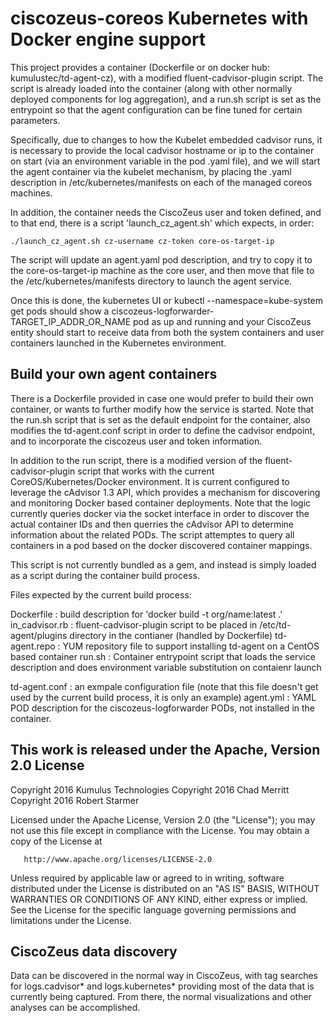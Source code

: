 # ciscozeus-coreos Kubernetes with Docker engine support

This project provides a container (Dockerfile or on docker hub: kumulustec/td-agent-cz),
with a modified fluent-cadvisor-plugin script.  The script is already loaded into
the container (along with other normally deployed components for log aggregation), and
a run.sh script is set as the entrypoint so that the agent configuration can be
fine tuned for certain parameters.

Specifically, due to changes to how the Kubelet embedded cadvisor runs, it is necessary
to provide the local cadvisor hostname or ip to the container on start (via an
environment variable in the pod .yaml file), and we will start the agent container
via the kubelet mechanism, by placing the .yaml description in
/etc/kubernetes/manifests on each of the managed coreos machines.

In addition, the container needs the CiscoZeus user and token defined, and to that
end, there is a script 'launch_cz_agent.sh' which expects, in order:

    ./launch_cz_agent.sh cz-username cz-token core-os-target-ip

The script will update an agent.yaml pod description, and try to copy it to the
core-os-target-ip machine as the core user, and then move that file to the
/etc/kubernetes/manifests directory to launch the agent service.

Once this is done, the kubernetes UI or kubectl --namespace=kube-system get pods
should show a ciscozeus-logforwarder-TARGET_IP_ADDR_OR_NAME pod as up and running
and your CiscoZeus entity should start to receive data from both the system containers
and user containers launched in the Kubernetes environment.

## Build your own agent containers
There is a Dockerfile provided in case one would prefer to build their own container,
or wants to further modify how the service is started.  Note that the run.sh script
that is set as the default endpoint for the container, also modifies the td-agent.conf
script in order to define the cadvisor endpoint, and to incorporate the ciscozeus
user and token information.

In addition to the run script, there is a modified version of the
fluent-cadvisor-plugin script that works with the current CoreOS/Kubernetes/Docker
environment.  It is current configured to leverage the cAdvisor 1.3 API, which
provides a mechanism for discovering and monitoring Docker based container
deployments.  Note that the logic currently queries docker via the socket
interface in order to discover the actual container IDs and then querries the
cAdvisor API to determine information about the related PODs.  The script attemptes
to query all containers in a pod based on the docker discovered container mappings.

This script is not currently bundled as a gem, and instead is simply loaded as a
script during the container build process.

Files expected by the current build process:

Dockerfile : build description for 'docker build -t org/name:latest .'
in_cadvisor.rb : fluent-cadvisor-plugin script to be placed in /etc/td-agent/plugins
  directory in the contianer (handled by Dockerfile)
td-agent.repo : YUM repository file to support installing td-agent on a CentOS
  based container
run.sh : Container entrypoint script that loads the service description and
  does environment variable substitution on contaienr launch

td-agent.conf : an exmpale configuration file (note that this file doesn't get used
  by the current build process, it is only an example)
agent.yml : YAML POD description for the ciscozeus-logforwarder PODs, not installed
  in the container.


## This work is released under the Apache, Version 2.0 License
   Copyright 2016 Kumulus Technologies
   Copyright 2016 Chad Merritt
   Copyright 2016 Robert Starmer

   Licensed under the Apache License, Version 2.0 (the "License");
   you may not use this file except in compliance with the License.
   You may obtain a copy of the License at

       http://www.apache.org/licenses/LICENSE-2.0

   Unless required by applicable law or agreed to in writing, software
   distributed under the License is distributed on an "AS IS" BASIS,
   WITHOUT WARRANTIES OR CONDITIONS OF ANY KIND, either express or implied.
   See the License for the specific language governing permissions and
   limitations under the License.



## CiscoZeus data discovery

Data can be discovered in the normal way in CiscoZeus, with tag searches for logs.cadvisor* and logs.kubernetes* providing most of the data that is currently
being captured.   From there, the normal visualizations and other analyses can be
accomplished.
